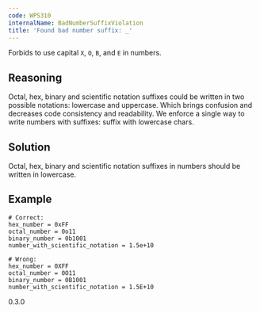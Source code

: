 ```yaml
---
code: WPS310
internalName: BadNumberSuffixViolation
title: 'Found bad number suffix: _'
---
```


Forbids to use capital `X`, `O`, `B`, and `E` in numbers.

## Reasoning
Octal, hex, binary and scientific notation suffixes could be written
in two possible notations: lowercase and uppercase. Which brings
confusion and decreases code consistency and readability. We enforce
a single way to write numbers with suffixes: suffix with lowercase
chars.

## Solution
Octal, hex, binary and scientific notation suffixes in numbers
should be written in lowercase.

## Example

    # Correct:
    hex_number = 0xFF
    octal_number = 0o11
    binary_number = 0b1001
    number_with_scientific_notation = 1.5e+10
    
    # Wrong:
    hex_number = 0XFF
    octal_number = 0O11
    binary_number = 0B1001
    number_with_scientific_notation = 1.5E+10

<div class="versionadded">

0.3.0

</div>